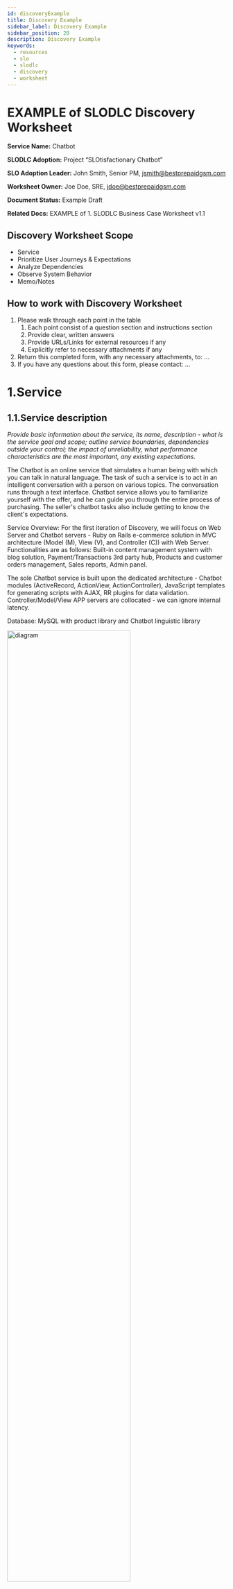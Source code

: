 ```yaml
---
id: discoveryExample
title: Discovery Example
sidebar_label: Discovery Example
sidebar_position: 20
description: Discovery Example
keywords:
  - resources
  - slo
  - slodlc
  - discovery
  - worksheet
---
```

# EXAMPLE of SLODLC Discovery Worksheet

**Service Name:** Chatbot

**SLODLC Adoption:** Project “SLOtisfactionary Chatbot”

**SLO Adoption Leader:** John Smith, Senior PM, jsmith@bestprepaidgsm.com

**Worksheet Owner:** Joe Doe, SRE, jdoe@bestprepaidgsm.com

**Document Status:** Example Draft

**Related Docs:** EXAMPLE of 1. SLODLC Business Case Worksheet v1.1


## Discovery Worksheet Scope



* Service
* Prioritize User Journeys & Expectations
* Analyze Dependencies
* Observe System Behavior
* Memo/Notes


## How to work with Discovery Worksheet



1. Please walk through each point in the table
    1. Each point consist of a question section and instructions section
    2. Provide clear, written answers
    3. Provide URLs/Links for external resources if any
    4. Explicitly refer to necessary attachments if any
2. Return this completed form, with any necessary attachments, to: …
3. If you have any questions about this form, please contact: …


# 1.Service


## 1.1.Service description

_Provide basic information about the service, its name, description - what is the service goal and scope; outline service boundaries, dependencies outside your control; the impact of unreliability, what performance characteristics are the most important, any existing expectations._

The Chatbot is an online service that simulates a human being with which you can talk in natural language. The task of such a service is to act in an intelligent conversation with a person on various topics. The conversation runs through a text interface. Chatbot service allows you to familiarize yourself with the offer, and he can guide you through the entire process of purchasing. The seller's chatbot tasks also include getting to know the client's expectations.

 

Service Overview: For the first iteration of Discovery, we will focus on Web Server and Chatbot servers - Ruby on Rails e-commerce solution in MVC architecture (Model (M), View (V), and Controller (C)) with Web Server. Functionalities are as follows: Built-in content management system with blog solution, Payment/Transactions 3rd party hub, Products and customer orders management, Sales reports, Admin panel.

The sole Chatbot service is built upon the dedicated architecture - Chatbot modules (ActiveRecord, ActionView, ActionController), JavaScript templates for generating scripts with AJAX, RR plugins for data validation. Controller/Model/View APP servers are collocated - we can ignore internal latency.

Database: MySQL with product library and Chatbot linguistic library

<img src="/img/discovery_example_arch.png" width="75%" alt="diagram" alt="resources-diagram" title="SLODLC"></img>

## 1.2.Owner and Stakeholders

_Provide information about key stakeholders._



1. Service Owner: Daniel Burton, IT Director
2. Service Stakeholders: John Smith, Senior PM; Joe Doe, SRE; Chatbot Team (Developers, DevOps); Ellis Carr, Product Owner; All online Customers


## 1.3.Service Business Context

_Provide information about business context in the table below._



1. Question: Who cares about this service?
    - Answer: Sales and IT staff is vitally interested in the flawless operation of this service as it is a part of the market advantage of the company; Customers care about quick and straightforward Chatbot help providing them the exceptional online shopping experience
2. Question: Why do they use it?
    - Answer: Customers use Chatbot service because it is a primary way to search for the desired product; it is simple interaction with a human-like selling advisor, natural and effective. An innovative and friendly approach makes this service a preferred one - Chatbot is represented by an animated avatar. In the future the company is planning to add text-to-speech features to make the conversations even more natural.
3. Question: What happens if they can’t?
    - Answer: Customers like Chatbot's ease of use as providing simple answers. They receive hints about what product suits their needs, and extra product comparisons help to make the best decision. Customers tend to come back to this online shop because of satisfaction with buying experience.
4. Question: What alternatives do they have?
    - Answer: As an alternative to Chatbot - there is a typical online shop experience with text function search and product directory to navigate with filters.
5. Question: At what point will they leave or try again?
    - Answer: Most of the data indicate that slow conversation with the bot (long times of waiting) and slow preparation of offers impact customer satisfaction.
6. Question: How does this service support our business goals?
    - Answer: Chatbot service is pivotal for business modus Operandi to provide fast and reliable customer help - our online wants to provide fast and accurate automated customer assistance.
7. Question: What is the estimated volume of business transactions or user transactions on the service?
    - Answer: We have around X daily unique visitors where Y are using our Chatbot, and only Z tends to use classical product experience. We sell around N products a day (sales online process finished successfully with payment).
8. Question: What $ amount does that represent and what % of the overall business is that?
    - Answer: Daily revenue generated by this service on average is X, and that channel is 80% off wholesale volume.


## 1.4.Service Expectations


### 1.4.1.Service Level Agreements with their levels

_Provide information/list about active SLAs and levels related with the service, rank them by criticality. Explain consequences of the SLAs._



1. SLA: The business Sales Department has an internal Chatbot SLA with IT Team for 99% Chatbot availability and response latency of 200ms per Chatbot answer.
    1. Consequences: Going below SLA agreement will impact companies planned revenues and customer satisfaction.


### 1.4.2.Who defined reliability expectations, who is responsible for achieving them?

_Provide description per item from 1.4.1; name stakeholders - OPTIONAL._

The sales Department clearly defines reliability expectations, and the Chatbot Team is responsible for achieving them. There is an informal SLA in place for this service.


### 1.4.3.Unwritten/informal expectations towards services, and who stands behind those?

_Provide information - this might be a case of not having a sufficient number of targets defined where outages might result in measurable losses; what stakeholders are interested and why._

The Sales Department and Companies Board wish to have Chatbot always perfectly reliable as a service. Both forces change for internal SLA in the future. The cloud transition project is on the company roadmap, and it is also related to increasing Chatbots reliability which will translate on company revenues.


## 1.5.Pain Points


### 1.5.1.What are the existing pain points of the services you are aware of?

_Check if any of the most common pain points do exist; add extra identified pain points. Most common pain points: Business-oriented insights, Customers happiness (churn), Customers happiness (other), Employees happiness (attrition), Employees happiness (burnout), Failures with innovation ideas, Feature vs. reliability decision making, Go-fast vs. go-safe, Over alerting (too busy responding to incidents), Service scaling, Technical debt removal._



1. Feature vs. reliability decision making
2. Employees happiness (lack of growth)


### 1.5.2.Elaborate on Pain Points

_For those pain points that are identified above (in 1.5.1) - prepare an overview description below._



1. The company's Board of Directors is taking Chatbot reliability as the main business driver. This leads to stagnation with the development of new features as a reliability risk mitigation. The company wants to move slowly with new features as they value safe and predictable business over innovation.
2. The above situation contributes to a general unsatisfactory work environment in the IT Department, where employees are not developing and learning. They spend time with code refactoring and maintenance most of the time, not developing new features. 


# 2.Prioritize User Journeys & Expectations


## 2.1.Define The Users of the service

_Provide information; a list of Users of the service, every stakeholder interacting (internal, external) or other interacting services. Instead of listing particular Users, you may consider groups of users and their classification; name those groups._



1. Internal (company employees)
    1. Chatbot Team (Developers, DevOps) - technical employees fully responsible for this online service
    2. Sales Department - business employees fully responsible for this online service
    3. Chatbot Team and Sales Department - are connected with internal service SLA
2. External (customers/external service users) - we will focus with SLOs on this group in the first iteration
    4. All customers visiting online shop using Chatbot services


## 2.2.Users Journeys

_Provide description or a diagram of The User Journey with their boundaries - for all listed Users in 2.1; you might use your architectural diagrams or other dedicated documentation. As an alternative, use user cases/stories, process flows_.

We will use the service diagram from point 1.1 with 2 critical customers/external service users' journeys (customers visiting our online shop using Chatbot services). 

<img src="/img/discovery_example_user_journey.png" width="75%" alt="diagram" alt="resources-diagram" title="SLODLC"></img>

We will focus on 2 User Journeys in the first Discovery Iteration:

1. Latency and availability of online shop web servers are essential to both customers and the company. Customer experience with us is translated by happiness and satisfaction; latency of online shop is the number one factor contributing towards that.
2. Latency of Chatbot - latency between Web Server and Controller App server is the primary customer activity on our website, which contributes to customer happiness and satisfaction. We want our Chatbot to be responsive and meet customers' expectations and that is by having exceptional latency.

<img src="/img/discovery_example_user_journey_2.png" width="75%" alt="diagram" alt="resources-diagram" title="SLODLC"></img>

## 2.3.User Expectations per Journey

_Provide additional information about clear User Expectations related to defined User Journeys (in 2.2); what will make The User happy during their Journey and where are the boundaries? You may find many different expectations for one Journey or even for one interaction._



1. User Journey 1 - The customer experience with latency using the online shop website translates to Customer Happiness and satisfaction. The online shop should be accessible at any time (this experience will be elaborated on in the second iteration of Discovery for this service).
2. User Journey 2 - The customer is expecting low latency for Chatbot responses; Chatbot should answer questions very fast for generic product questions (according to our experience - this is necessary for exceptional customer experience); Controller/Model/View APP servers are collocated - we can ignore internal latency.


## 2.4.Prioritize


### 2.4.1.Prioritize Expectations

_Using list from 2.3 prioritize all User Expectations top-down, from most important to less important, according to impact on User happiness and your business. Important - prioritization is about having clear ranking with one attribute per rank - this is a common misconception - making for instance, 2 attributes same important._



1. Low latency using the online shop website (User Journey #1)
2. Low latency for Chatbot responses (User Journey #2)
3. Shop daily availability (for next iteration of this Discovery) (User Journey #1)


# 3.Analyze Dependencies


## 3.1.Architectural dependencies and constraints - Adjust Priorities

_Using your priority lists according to User Journeys and Expectations, look from the perspective of your IT Systems Architecture (databases, networking, container orchestration, virtualization) and Services Architecture (coexisting services, microservices, APIs ), look for dependencies and constraints that might impact priorities. Reprioritize - apply changes if needed. Hard Dependencies are all those dependencies which directly impact reliability expectations; Soft Dependencies or dependencies which are important but without direct impact on reliability expectations._

For our selected customer experience instances - we don't see any special dependencies that might influence. This is a simple journey with a simple flow but crucial for a happy customer experience. Controller/Model/View APP servers are collocated within our on-premise datacenter - we can ignore internal latency between them.


## 3.2.Dependencies and Constraints - Adjust Priorities

_Using your priority lists according to User Journeys and Expectations look from the perspective of all User Journeys, crossing each other - having cross impact. Reprioritize - apply changes if needed._

For our selected customer experience instances - we don't see any special constraints and dependencies. Selected User Experience instances are clear and simple as we are at the beginning of our SLO adoption and we want to practice with simple ones and fastest to implement.


## 3.3.Process Governance - OPTIONAL


### 3.3.1.Service Agreements Management Process

_Describe the Service Agreement Process and how you manage reliability targets, especially, how you create, update and manage decisions off your reliability metrics - OPTIONAL._

Our company decided to have a simple internal SLA between IT and Business units for Chatbot -  SLA of 99% Chatbot availability and response latency of 200ms per Chatbot answer. Our company doesn't have any special Service Management process or procedure, we define SLAs ad hoc.


### 3.3.2.Incidents and Problems Management Process

_Describe the process on how you declare and manage Incidents and Problems until service restoration - OPTIONAL._

We are following best industry practices for incident management. We use a standardized incident process implemented in the dedicated, market popular, incident tool - we use a standard tool flow without special customization. All incidents are logged and categorized. We prioritize incidents and assign them to operators. Dedicated tasks are created and managed towards a successful resolution. We use internal SLA management and best practices, we escalate incidents according to set triage rules. Resolved incidents are reviewed and closed with a dedicated postmortem.


# 4.Observe System Behavior


## 4.1.List ten outages with business impact description

_Provide examples in a list of five high business impacting outages or degradation of the User Journeys._



1. User Journey 1 - our dedicated hosting provider didn't inform us about load balancer configuration upgrade, which resulted in slow network routing - Customers were experiencing high latency spikes using our online shop.
2. User Journey 2 - we experienced high traffic and Chatbot usage, multiple active instances of Chatbot resulted in Web Server memory leak; we had to upgrade our Web Server infrastructure.


## 4.2.Cases studies of outages with business impact description

_Provide details for the top-five from above list (4.1)._



1. User Journey: User Journey 1
    1. Service: Web Server
    2. Business Impact ($/Reputation): Low sale volume during incident day; sale daily targets were not achieved
    3. Mitigation Response: We updated our procedures with hosting provider
2. User Journey: User Journey 2
    4. Service: Chatbot
    5. Business Impact ($/Reputation): Low sale volume during incident day; sale daily targets were not achieved
    6. Mitigation Response: We upgraded our APP Server infrastructure - RAM added


## 4.3.Data


### 4.3.1.Data sources

_Please provide a list of your Observability System (Data Source), metrics for each of the services.Describe briefly data sources used for your present SLIs defined for the service across user journeys._



1. Service: Web Server
    1. Metrics: Latency
    2. Observability System (Data Source): DataObserverOne
2. Service: Chatbot
    3. Metrics: Latency
    4. Observability System (Data Source): DataObserverOne
3. Service: Web Server
    5. Metrics: Availability
    6. Observability System (Data Source): DataObserverOne


### 4.3.2.Retention policies

_Describe data retention policies explaining what data is stored, where data is stored, how long data is stored (raw data and downsampled data) per item from your list in 4.1.1._



1. Data Source: DataObserverOne
    1. Data Retention Period: 365 days logged
    2. Data Downsampling Time: Non, raw data only


### 4.3.3.SLIs

_Provide SLIs with methods of calculation for your service - if there are any already in place. Provide information about SLIs Labeling methods and standards - if there are any defined in your organization._

We already have 2 SLIs in place and working.



1. Web Server Latency SLI: proportion of requests served successfully; Proportion of HTTP GET requests for Web Server that have a response in 600ms (successful), measured at Web Server
2. Chatbot Latency SLI: proportion of requests served successfully; Proportion of “Chatbot responses” for Web Server that have a response in 200ms (successful), measured at Web Server


## 4.4.Alerting


### 4.4.1.Alerting tools

_Check if you are using any of the listed alerting tools. Most common ones: Discord, Email, Jira, MSTeams, Opsgenie, PagerDuty, ServiceNow, Slack, Webhook. Add others if needed. Describe briefly alerting tools used for your present SLIs defined for the service across user journeys._

We use a combination of Slack and Emails for alerting purposes. If SLI is breached, dedicated messages are triggered in both communication channels plus using PagerDuty. We react ad hoc. An Incident is created.


### 4.4.2.Alerting policies with escalation patterns

_Provide examples of existing alerting policies for the service; describe practices related with triaging incidents._



1. Alerting Policy: Any latency SLI breached
    1. Triaging Incidents (escalation patterns): Alerting in all channels, incident created and handled immediately by administrator; No special triaging - we work ad hoc


# 5.Memo/Notes

**Meeting**

_Provide information about Discovery Workshop - date/place._

First Discovery session meeting, drafting Discovery Worksheet 4/24/2022

**Attendees**

_Provide information about Discovery Workshop - who/contacts._

John Smith, Joe Doe, Ellis Carr, Chatbot Team

**Agenda**

_Provide information about topics discussed._



* Round table discussion
* Preliminary document drafting

**Action Items**

_Provide information about any particular to do’s._



* John Smith, Senior PM - till the end of the month, finalize Discovery Worksheet with internal Stakeholders, get approval from the whole Chatbot Team

**Decisions**

_Provide information about any particular important decisions made._



* All attendees agree and commit to the defined project goals.

**Notes**

_Place for any relevant notes to be captured._



* This document and all others will be available to the whole company as we want to make SLO adoption visible.
